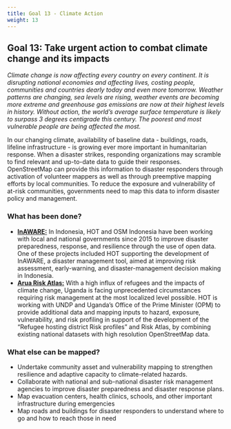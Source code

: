 ```yaml
---
title: Goal 13 - Climate Action
weight: 13
---
```


## Goal 13: Take urgent action to combat climate change and its impacts

_Climate change is now affecting every country on every continent. It is disrupting national economies and affecting lives, costing people, communities and countries dearly today and even more tomorrow. Weather patterns are changing, sea levels are rising, weather events are becoming more extreme and greenhouse gas emissions are now at their highest levels in history. Without action, the world’s average surface temperature is likely to surpass 3 degrees centigrade this century. The poorest and most vulnerable people are being affected the most._

In our changing climate, availability of baseline data - buildings, roads, lifeline infrastructure - is growing ever more important in humanitarian response. When a disaster strikes, responding organizations may scramble to find relevant and up-to-date data to guide their responses. OpenStreetMap can provide this information to disaster responders through activation of volunteer mappers as well as through preemptive mapping efforts by local communities. To reduce the exposure and vulnerability of at-risk communities, governments need to map this data to inform disaster policy and management.  


### What has been done?



*   **[InAWARE:](https://www.hotosm.org/projects/disaster-early-warning-and-capacity-building-inaware)** In Indonesia, HOT and OSM Indonesia have been working with local and national governments since 2015 to improve disaster preparedness, response, and resilience through the use of open data. One of these projects included HOT supporting the development of InAWARE, a disaster management tool, aimed at improving risk assessment, early-warning, and disaster-management decision making in Indonesia.
*   **[Arua Risk Atlas:](https://www.hotosm.org/projects/risk-atlas-development-arua/)** With a high influx of refugees and the impacts of climate change, Uganda is facing unprecedented circumstances requiring risk management at the most localized level possible. HOT is working with UNDP and Uganda’s Office of the Prime Minister (OPM) to provide additional data and mapping inputs to hazard, exposure, vulnerability, and risk profiling in support of the development of the “Refugee hosting district Risk profiles” and Risk Atlas, by combining existing national datasets with high resolution OpenStreetMap data.


### What else can be mapped?



*   Undertake community asset and vulnerability mapping to strengthen resilience and adaptive capacity to climate-related hazards. 
*   Collaborate with national and sub-national disaster risk management agencies to improve disaster preparedness and disaster response plans. 
*   Map evacuation centers, health clinics, schools, and other important infrastructure during emergencies
*   Map roads and buildings for disaster responders to understand where to go and how to reach those in need
